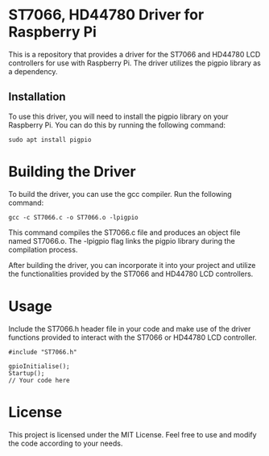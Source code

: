 # ST7066, HD44780 Driver for Raspberry Pi

This is a repository that provides a driver for the ST7066 and HD44780 LCD controllers for use with Raspberry Pi. The driver utilizes the pigpio library as a dependency.

## Installation

To use this driver, you will need to install the pigpio library on your Raspberry Pi. You can do this by running the following command:

```shell
sudo apt install pigpio
```
# Building the Driver

To build the driver, you can use the gcc compiler. Run the following command:

```shell
gcc -c ST7066.c -o ST7066.o -lpigpio
```

This command compiles the ST7066.c file and produces an object file named ST7066.o. The -lpigpio flag links the pigpio library during the compilation process.

After building the driver, you can incorporate it into your project and utilize the functionalities provided by the ST7066 and HD44780 LCD controllers.

# Usage
Include the ST7066.h header file in your code and make use of the driver functions provided to interact with the ST7066 or HD44780 LCD controller.

```shell
#include "ST7066.h"

gpioInitialise(); 
Startup();
// Your code here
```

# License
This project is licensed under the MIT License. Feel free to use and modify the code according to your needs.
